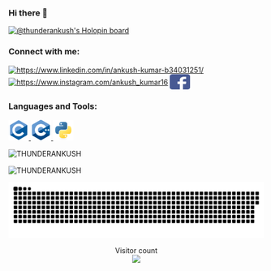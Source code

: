 ### Hi there 👋

<!--
**THUNDERANKUSH/THUNDERANKUSH** is a ✨ _special_ ✨ repository because its `README.md` (this file) appears on your GitHub profile.

Here are some ideas to get you started:

- 🔭 I’m currently working on ...
- 🌱 I’m currently learning ...
- 👯 I’m looking to collaborate on ...
- 🤔 I’m looking for help with ...
- 💬 Ask me about ...
- 📫 How to reach me: ...
- 😄 Pronouns: ...
- ⚡ Fun fact: ...
-->



<!--
**atharva-narkhede/atharva-narkhede** is a ✨ _special_ ✨ repository because its `README.md` (this file) appears on your GitHub profile.

Here are some ideas to get you started:

- 🔭 I’m currently working on ...
- 🌱 I’m currently learning ...
- 👯 I’m looking to collaborate on ...
- 🤔 I’m looking for help with ...
- 💬 Ask me about ...
- 📫 How to reach me: ...
- 😄 Pronouns: ...
- ⚡ Fun fact: ...

![Beige Classy Modern Initials Name Logo](https://user-images.githubusercontent.com/106006803/195900403-a6f1318d-a567-42f9-a2f6-1fe553682dc4.png)


<p>
  <img src="https://img.shields.io/badge/Python-3776AB?style=for-the-badge&logo=python&logoColor=white" />
  <img src="https://img.shields.io/badge/C-00599C?style=for-the-badge&logo=c&logoColor=white" />
  <img src="https://img.shields.io/badge/C%2B%2B-00599C?style=for-the-badge&logo=c%2B%2B&logoColor=white" />
</p>

<img align="center" src="https://github-readme-streak-stats.herokuapp.com?user=atharva-narkhede&theme=vue-dark&hide_border=true&date_format=M%20j%5B%2C%20Y%5D" alt="My github stats" />

<img align="center" src="https://github-readme-stats.vercel.app/api?username=atharva-narkhede&show_icons=true&include_all_commits=true&theme=cobalt&hide_border=true" alt="My github stats" /> 

<img align="center" src="https://github-readme-stats.vercel.app/api/top-langs/?username=atharva-narkhede&layout=compact&theme=cobalt&hide_border=true" />

[<img alt="Github" src="https://img.shields.io/badge/GitHub-%2312100E.svg?&style=for-the-badge&logo=Github&logoColor=white" />](https://github.com/atharva-narkhede) 

<h1 align="center">Hi 👋, I'm Atharva Narkhede</h1>
<h3 align="center">A developer from India</h3>

<p align="left"> <img src="https://komarev.com/ghpvc/?username=atharva-narkhede&label=Profile%20views&color=0e75b6&style=flat" alt="atharva-narkhede" /> </p>

<p align="left"> <a href="https://github.com/ryo-ma/github-profile-trophy"><img src="https://github-profile-trophy.vercel.app/?username=atharva-narkhede" alt="atharva-narkhede" /></a> </p>
--->
[![@thunderankush's Holopin board](https://holopin.me/thunderankush)](https://holopin.io/@thunderankush)

<h3 align="left">Connect with me:</h3>
<p align="left">

<a href="https://www.linkedin.com/in/ankush-kumar-b34031251/" target="blank"><img align="center" src="https://github.com/atharva-narkhede/atharva-narkhede/blob/main/linkedin.svg" alt="https://www.linkedin.com/in/ankush-kumar-b34031251/" height="30" width="40" /></a>
<a href="https://www.instagram.com/ankush_kumar16" target="blank"><img align="center" src="https://github.com/atharva-narkhede/atharva-narkhede/blob/main/instagram.svg" alt="https://www.instagram.com/ankush_kumar16" height="30" width="40" /></a>
<a href="https://www.facebook.com/ankush.tiwari.372019?mibextid=LQQJ4d" target="blank"><img align="center" src="https://github.com/THUNDERANKUSH/THUNDERANKUSH/blob/main/facebook-svgrepo-com.svg" alt="https://www.facebook.com/ankush.tiwari.372019?mibextid=LQQJ4d" height="30" width="40" /></a>
</p>



<h3 align="left">Languages and Tools:</h3>
<p align="left"> <a href="https://www.cprogramming.com/" target="_blank" rel="noreferrer"> <img src="https://raw.githubusercontent.com/devicons/devicon/master/icons/c/c-original.svg" alt="c" width="40" height="40"/> </a> <a href="https://www.w3schools.com/cpp/" target="_blank" rel="noreferrer"> <img src="https://raw.githubusercontent.com/devicons/devicon/master/icons/cplusplus/cplusplus-original.svg" alt="cplusplus" width="40" height="40"/> </a> <a href="https://www.python.org" target="_blank" rel="noreferrer"> <img src="https://raw.githubusercontent.com/devicons/devicon/master/icons/python/python-original.svg" alt="python" width="40" height="40"/> </a> </p>

<p><img align="center" src="https://github-readme-stats.vercel.app/api/top-langs?username=THUNDERANKUSH&show_icons=true&locale=en&layout=compact" alt="THUNDERANKUSH" /></p>

<p><img align="center" src="https://github-readme-streak-stats.herokuapp.com/?user=THUNDERANKUSH&" alt="THUNDERANKUSH" /></p>


<a href=#><img src="contributions.svg"></a>

<p align="center"> 
  Visitor count<br>
  <img src="https://profile-counter.glitch.me/THUNDERANKUSH/count.svg" />
</p>






